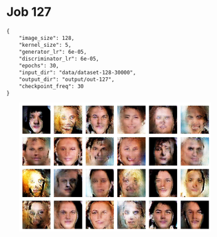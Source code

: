 
Job 127
=======


```
{
    "image_size": 128,
    "kernel_size": 5,
    "generator_lr": 6e-05,
    "discriminator_lr": 6e-05,
    "epochs": 30,
    "input_dir": "data/dataset-128-30000",
    "output_dir": "output/out-127",
    "checkpoint_freq": 30
}
```  
<p align="center">
    <img src="images/output127.png" height="300"/>
</p>